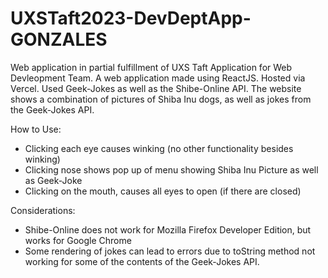 # UXSTaft2023-DevDeptApp-GONZALES
 Web application in partial fulfillment of UXS Taft Application for Web Devleopment Team. A web application made using ReactJS. Hosted via Vercel. Used Geek-Jokes as well as the Shibe-Online API. The website shows a combination of pictures of Shiba Inu dogs, as well as jokes from the Geek-Jokes API.

 How to Use:
 - Clicking each eye causes winking (no other functionality besides winking)
 - Clicking nose shows pop up of menu showing Shiba Inu Picture as well as Geek-Joke
 - Clicking on the mouth, causes all eyes to open (if there are closed)

Considerations:
- Shibe-Online does not work for Mozilla Firefox Developer Edition, but works for Google Chrome
- Some rendering of jokes can lead to errors due to toString method not working for some of the contents of the Geek-Jokes API.
